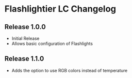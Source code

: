 # Flashlightier LC Changelog

## Release 1.0.0

- Initial Release
- Allows basic configuration of Flashlights

## Release 1.1.0

- Adds the option to use RGB colors instead of temperature

